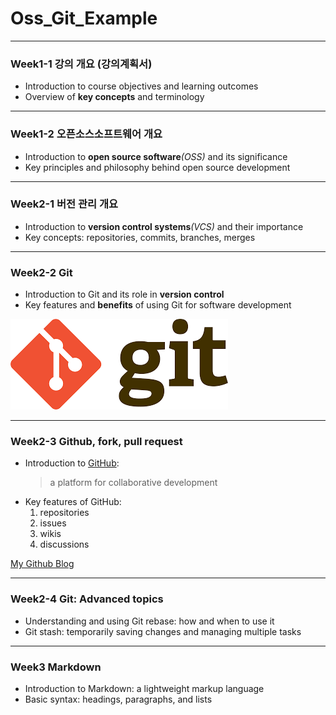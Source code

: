 # **Oss_Git_Example**

-------------
### Week1-1 강의 개요 (강의계획서)
* Introduction to course objectives and learning outcomes
* Overview of **key concepts** and terminology
-------------
### Week1-2 오픈소스소프트웨어 개요
* Introduction to **open source software**_(OSS)_ and its significance
* Key principles and philosophy behind open source development

-------------
### Week2-1 버전 관리 개요
* Introduction to **version control systems**_(VCS)_ and their importance
* Key concepts: repositories, commits, branches, merges

-------------
### Week2-2 Git
* Introduction to Git and its role in **version control**
* Key features and **benefits** of using Git for software development

![Image](https://github.com/ginger1541/oss_git_example/blob/master/%EB%8B%A4%EC%9A%B4%EB%A1%9C%EB%93%9C.png)

-------------
### Week2-3 Github, fork, pull request
* Introduction to [GitHub](https://github.com/ginger1541): 
  > a platform for collaborative development
* Key features of GitHub: 
  1. repositories
  2. issues
  3. wikis
  4. discussions

[My Github Blog](https://github.com/ginger1541)

-------------
### Week2-4 Git: Advanced topics
* Understanding and using Git rebase: how and when to use it
* Git stash: temporarily saving changes and managing multiple tasks

-------------
### Week3     Markdown
* Introduction to Markdown: a lightweight markup language
* Basic syntax: headings, paragraphs, and lists
